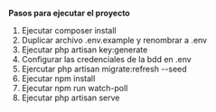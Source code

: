 **Pasos para ejecutar el proyecto**
1. Ejecutar composer install
2. Duplicar archivo .env.example y renombrar a .env
3. Ejecutar php artisan key:generate
4. Configurar las credenciales de la bdd en .env
5. Ejercutar php artisan migrate:refresh --seed
6. Ejecutar npm install
7. Ejecutar npm run watch-poll
8. Ejecutar php artisan serve

